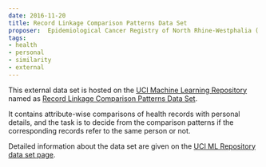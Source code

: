 ```yaml
---
date: 2016-11-20
title: Record Linkage Comparison Patterns Data Set
proposer:  Epidemiological Cancer Registry of North Rhine-Westphalia ('Epidemiologisches Krebsregister') 
tags:
- health
- personal
- similarity
- external
---
```


This external data set is hosted on the [UCI Machine Learning Repository](https://archive.ics.uci.edu/ml) named
as [Record Linkage Comparison Patterns Data Set](https://archive.ics.uci.edu/ml/datasets/Record+Linkage+Comparison+Patterns).

It contains attribute-wise comparisons of health records with personal details, and the task is to decide from the
comparison patterns if the corresponding records refer to the same person or not.

Detailed information about the data set are given on the
[UCI ML Repository data set page](https://archive.ics.uci.edu/ml/datasets/Record+Linkage+Comparison+Patterns).

